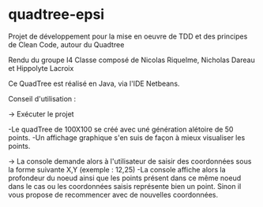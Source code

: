 # quadtree-epsi
Projet de développement pour la mise en oeuvre de TDD et des principes de Clean Code, autour du Quadtree

Rendu du groupe I4 Classe composé de Nicolas Riquelme, Nicholas Dareau et Hippolyte Lacroix

Ce QuadTree est réalisé en Java, via l'IDE Netbeans.

Conseil d'utilisation : 

-> Exécuter le projet

-Le quadTree de 100X100 se créé avec uné génération alétoire de 50 points.
-Un affichage graphique s'en suis de façon à mieux visualiser les points.

-> La console demande alors à l'utilisateur de saisir des coordonnées sous la forme suivante X,Y (exemple : 12,25)
-La console affiche alors la profondeur du noeud ainsi que les points présent dans ce même noeud dans le cas ou les coordonnées saisis représente bien un point.
Sinon il vous propose de recommencer avec de nouvelles coordonnées.
